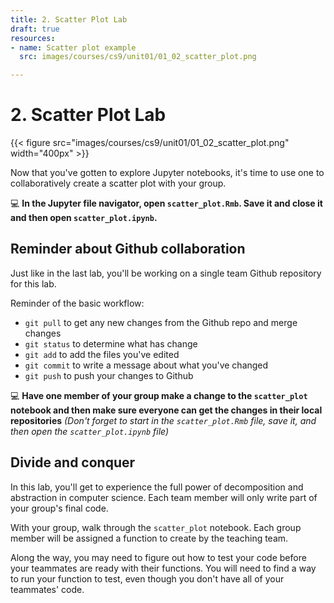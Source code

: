 ```yaml
---
title: 2. Scatter Plot Lab
draft: true
resources:
- name: Scatter plot example
  src: images/courses/cs9/unit01/01_02_scatter_plot.png

---
```

# 2. Scatter Plot Lab

{{< figure src="images/courses/cs9/unit01/01_02_scatter_plot.png" width="400px" >}}


Now that you've gotten to explore Jupyter notebooks, it's time to use one to collaboratively create a scatter plot with your group.

💻 **In the Jupyter file navigator, open `scatter_plot.Rmb`. Save it and close it and then open `scatter_plot.ipynb`.**

## Reminder about Github collaboration

Just like in the last lab, you'll be working on a single team Github repository for this lab.

Reminder of the basic workflow:

  - `git pull` to get any new changes from the Github repo and merge changes
  - `git status` to determine what has change
  - `git add` to add the files you've edited
  - `git commit` to write a message about what you've changed
  - `git push` to push your changes to Github


💻 **Have one member of your group make a change to the `scatter_plot` notebook and then make sure everyone can get the changes in their local repositories**
*(Don't forget to start in the `scatter_plot.Rmb` file, save it, and then open the `scatter_plot.ipynb` file)*


## Divide and conquer

In this lab, you'll get to experience the full power of decomposition and abstraction in computer science. Each team member will only write part of your group's final code.

With your group, walk through the `scatter_plot` notebook. Each group member will be assigned a function to create by the teaching team.

Along the way, you may need to figure out how to test your code before your teammates are ready with their functions. You will need to find a way to run your function to test, even though you don't have all of your teammates' code.
